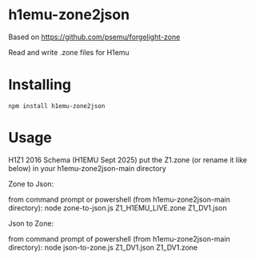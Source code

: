 # h1emu-zone2json

Based on https://github.com/psemu/forgelight-zone

Read and write .zone files for H1emu

# Installing

`npm install h1emu-zone2json`

# Usage

H1Z1 2016 Schema (H1EMU Sept 2025)
put the Z1.zone (or rename it like below) in your h1emu-zone2json-main directory

Zone to Json:

from command prompt or powershell (from h1emu-zone2json-main directory):
node zone-to-json.js Z1_H1EMU_LIVE.zone Z1_DV1.json

Json to Zone:

from command prompt of powershell (from h1emu-zone2json-main directory):
node json-to-zone.js Z1_DV1.json Z1_DV1.zone


